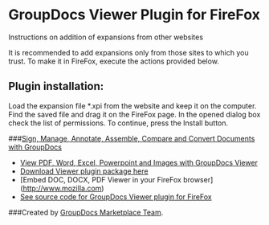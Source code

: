 GroupDocs Viewer Plugin for FireFox
===============================

Instructions on addition of expansions from other websites

It is recommended to add expansions only from those sites to which you trust. To make it in FireFox, execute the actions provided below.

## Plugin installation:

Load the expansion file *.xpi from the website and keep it on the computer.
Find the saved file and drag it on the FireFox page.
In the opened dialog box check the list of permissions. To continue, press the Install button.

###[Sign, Manage, Annotate, Assemble, Compare and Convert Documents with GroupDocs](http://groupdocs.com)
* [View PDF, Word, Excel, Powerpoint and Images with GroupDocs Viewer](http://groupdocs.com/apps/viewer)
* [Download Viewer plugin package here](https://github.com/liosha2007/groupdocs-firefox-viewer)
* [Embed DOC, DOCX, PDF Viewer in your FireFox browser] (http://www.mozilla.com)
* [See source code for GroupDocs Viewer plugin for FireFox](https://github.com/liosha2007/groupdocs-firefox-viewer-source)

###Created by [GroupDocs Marketplace Team](http://groupdocs.com/marketplace/).